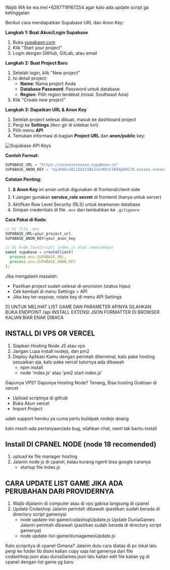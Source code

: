 Wajib WA ke wa.me/+6287719167254 agar kalo ada update script ga ketinggalan


Berikut cara mendapatkan Supabase URL dan Anon Key:

**Langkah 1: Buat Akun/Login Supabase**
1. Buka [supabase.com](https://supabase.com/)
2. Klik "Start your project"
3. Login dengan GitHub, GitLab, atau email

**Langkah 2: Buat Project Baru**
1. Setelah login, klik "New project"
2. Isi detail project:
   - **Name**: Nama project Anda
   - **Database Password**: Password untuk database
   - **Region**: Pilih region terdekat (misal: Southeast Asia)
3. Klik "Create new project"

**Langkah 3: Dapatkan URL & Anon Key**
1. Setelah project selesai dibuat, masuk ke dashboard project
2. Pergi ke **Settings** (ikon gir di sidebar kiri)
3. Pilih menu **API**
4. Temukan informasi di bagian **Project URL** dan **anon/public** key:

![Supabase API Keys](https://i.imgur.com/6Jh6DZL.png)

**Contoh Format:**
```javascript
SUPABASE_URL = "https://xxxxxxxxxxxxx.supabase.co"
SUPABASE_ANON_KEY = "eyJhbGciOiJIUzI1NiIsInR5cCI6IkpXVCJ9.xxxxxx.xxxxxx"
```

**Catatan Penting:**
1. 🔒 **Anon Key** ini aman untuk digunakan di frontend/client-side
2. ❗ Jangan gunakan **service_role secret** di frontend (hanya untuk server)
3. Aktifkan Row Level Security (RLS) untuk keamanan database
4. Simpan credentials di file `.env` dan tambahkan ke `.gitignore`

**Cara Pakai di Kode:**
```javascript
// Di file .env
SUPABASE_URL=your_project_url
SUPABASE_ANON_KEY=your_anon_key

// Di kode JavaScript( index.js atau semacamnya)
const supabase = createClient(
  process.env.SUPABASE_URL,
  process.env.SUPABASE_ANON_KEY
);
```

Jika mengalami masalah:
- Pastikan project sudah selesai di-provision (status hijau)
- Cek kembali di menu Settings > API
- Jika key ter-expose, rotate key di menu API Settings

[!] UNTUK MELIHAT LIST GAME DAN PARAMETER APINYA SILAHKAN BUKA ENDPOINT /api
    INSTALL EXTENSI JSON FORMATTER DI BROWSER KALIAN BIAR ENAK DIBACA

## INSTALL DI VPS OR VERCEL
1. Siapkan Hosting Node JS atau vps
2. Jangan Lupa install nodejs, dan pm2
3. Deploy Aplikasi Kamu dengan perintah diterminal, kalo pake hosting sesuaikan aja, kalo pake vercel tutornya ada dibawah
    - npm install
    - node 'index.js' atau 'pm2 start index.js'


Gapunya VPS? Gapunya Hosting Node? Tenang, Bisa hosting Gratisan di vercel
 - Upload scriptnya di github
 - Buka Akun vercel
 - Import Project


udah support heroku ya
cuma perlu buildpak nodejs doang

kalo masih ada pertanyaan/ada bug, silahkan chat, nanti tak bantu install


## Install DI CPANEL NODE (node 18 recomended)
1. upload ke file manager hosting
2. Jalanin node js di cpanel, kalau kurang ngerti bisa google caranya
    - startup file index.js


## CARA UPDATE LIST GAME JIKA ADA PERUBAHAN DARI PROVIDERNYA
1. Wajib dijalanin di computer atau di vps gabisa langsung di cpanel
2. Update Codashop Jalanin perintah dibawah (pastikan sudah berada di directory script gamenya)
    - node update-list-game/codashopUpdate.js
   Update DuniaGames Jalanin perintah dibawah (pastikan sudah berada di directory script gamenya)
    - node update-list-game/duniagamesUpdate.js

Kalo scripntya di cpanel Gimana?
Jalanin dulu cara diatas di pc lokal
lalu pergi ke folder lib
disini kalian copy saja list gamenya dari file codashhop.json atau duniaGames.json
lalu kalian edit file kalian yg di cpanel dengan list game yg baru
